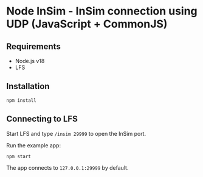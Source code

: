 # Node InSim - InSim connection using UDP (JavaScript + CommonJS)

## Requirements

- Node.js v18
- LFS

## Installation

```shell
npm install
```

## Connecting to LFS

Start LFS and type `/insim 29999` to open the InSim port.

Run the example app:

```shell
npm start
```

The app connects to `127.0.0.1:29999` by default.
